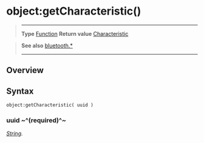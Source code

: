 # object:getCharacteristic()

> --------------------- ------------------------------------------------------------------------------------------
> __Type__              [Function](https://docs.coronalabs.com/api/type/Function.html)
> __Return value__      [Characteristic](/plugin/bluetooth/type/Characteristic/index.md)


> __See also__          [bluetooth.*](/plugin/bluetooth.md)
> --------------------- ------------------------------------------------------------------------------------------

## Overview

## Syntax

	object:getCharacteristic( uuid )

### uuid ~^(required)^~
_[String](https://docs.coronalabs.com/api/type/String.html)._